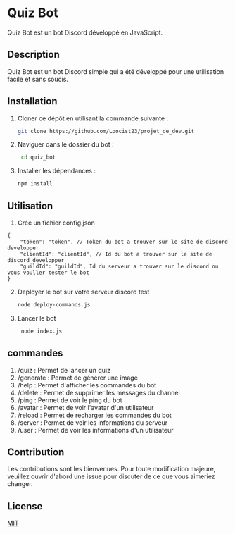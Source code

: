 # Quiz Bot

Quiz Bot est un bot Discord développé en JavaScript.

## Description

Quiz Bot est un bot Discord simple qui a été développé pour une utilisation facile et sans soucis.

## Installation

1. Cloner ce dépôt en utilisant la commande suivante :

   ```bash
   git clone https://github.com/Loocist23/projet_de_dev.git

2. Naviguer dans le dossier du bot :

   ```bash
    cd quiz_bot

3. Installer les dépendances :

   ```bash
   npm install

## Utilisation

1. Crée un fichier config.json 

```
{
    "token": "token", // Token du bot a trouver sur le site de discord developper
    "clientId": "clientId", // Id du bot a trouver sur le site de discord developper
    "guildId": "guildId", Id du serveur a trouver sur le discord ou vous vouller tester le bot
}
```

2. Deployer le bot sur votre serveur discord test

   ```bash
   node deploy-commands.js

3. Lancer le bot

   ```bash
    node index.js

## commandes

1. /quiz : Permet de lancer un quiz
2. /generate : Permet de générer une image
3. /help : Permet d'afficher les commandes du bot
4. /delete : Permet de supprimer les messages du channel
5. /ping : Permet de voir le ping du bot
6. /avatar : Permet de voir l'avatar d'un utilisateur
7. /reload : Permet de recharger les commandes du bot
8. /server : Permet de voir les informations du serveur
9. /user : Permet de voir les informations d'un utilisateur


## Contribution

Les contributions sont les bienvenues. Pour toute modification majeure, veuillez ouvrir d'abord une issue pour discuter de ce que vous aimeriez changer.

## License

[MIT](https://choosealicense.com/licenses/mit/)

